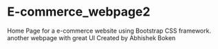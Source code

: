 # E-commerce_webpage2
Home Page for a e-commerce website using Bootstrap CSS framework.
another webpage with great UI
Created by Abhishek Boken
